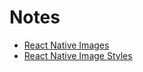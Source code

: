 # Notes

- [React Native Images](https://reactnative.dev/docs/images)
- [React Native Image Styles](https://reactnative.dev/docs/image-style-props)
